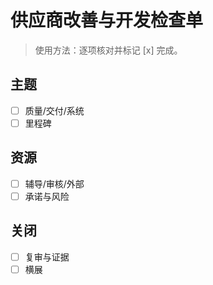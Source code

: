 # 供应商改善与开发检查单

> 使用方法：逐项核对并标记 [x] 完成。

## 主题

- [ ] 质量/交付/系统
- [ ] 里程碑

## 资源

- [ ] 辅导/审核/外部
- [ ] 承诺与风险

## 关闭

- [ ] 复审与证据
- [ ] 横展
